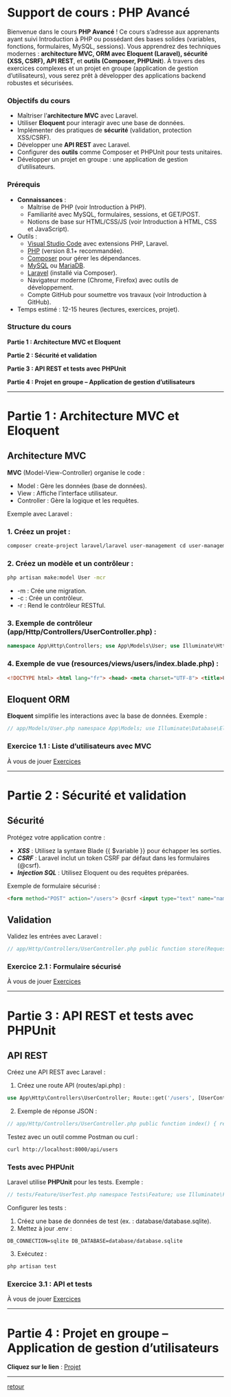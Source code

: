 # Support de cours : PHP Avancé

Bienvenue dans le cours **PHP Avancé** ! Ce cours s’adresse aux apprenants ayant suivi Introduction à PHP ou possédant des bases solides (variables, fonctions, formulaires, MySQL, sessions). Vous apprendrez des techniques modernes : **architecture MVC, ORM avec Eloquent (Laravel), sécurité (XSS, CSRF), API REST**, et **outils (Composer, PHPUnit**). À travers des exercices complexes et un projet en groupe (application de gestion d’utilisateurs), vous serez prêt à développer des applications backend robustes et sécurisées.

### Objectifs du cours

- Maîtriser l’**architecture MVC** avec Laravel. 
- Utiliser **Eloquent** pour interagir avec une base de données. 
- Implémenter des pratiques de **sécurité** (validation, protection XSS/CSRF). 
- Développer une **API REST** avec Laravel. 
- Configurer des **outils** comme Composer et PHPUnit pour tests unitaires. 
- Développer un projet en groupe : une application de gestion d’utilisateurs. 

### Prérequis
- **Connaissances** : 
    - Maîtrise de PHP (voir Introduction à PHP). 
    - Familiarité avec MySQL, formulaires, sessions, et GET/POST. 
    - Notions de base sur HTML/CSS/JS (voir Introduction à HTML, CSS et JavaScript). 
- Outils : 
    - [Visual Studio Code]() avec extensions PHP, Laravel. 
    - [PHP]() (version 8.1+ recommandée). 
    - [Composer]() pour gérer les dépendances. 
    - [MySQL]() ou [MariaDB](). 
    - [Laravel]() (installé via Composer). 
    - Navigateur moderne (Chrome, Firefox) avec outils de développement. 
    - Compte GitHub pour soumettre vos travaux (voir Introduction à GitHub). 
- Temps estimé : 12-15 heures (lectures, exercices, projet). 

### Structure du cours
**Partie 1 : Architecture MVC et Eloquent**

**Partie 2 : Sécurité et validation**

**Partie 3 : API REST et tests avec PHPUnit**

**Partie 4 : Projet en groupe – Application de gestion d’utilisateurs** 

___

# Partie 1 : Architecture MVC et Eloquent

## Architecture MVC

**MVC** (Model-View-Controller) organise le code :
- Model : Gère les données (base de données). 
- View : Affiche l’interface utilisateur. 
- Controller : Gère la logique et les requêtes. 

Exemple avec Laravel :

### 1. Créez un projet :

```bash
composer create-project laravel/laravel user-management cd user-management php artisan serve
```

### 2. Créez un modèle et un contrôleur :

```bash
php artisan make:model User -mcr
```

- -m : Crée une migration. 
- -c : Crée un contrôleur. 
- -r : Rend le contrôleur RESTful.

### 3. Exemple de contrôleur (app/Http/Controllers/UserController.php) :

```php
namespace App\Http\Controllers; use App\Models\User; use Illuminate\Http\Request; class UserController extends Controller { public function index() { $users = User::all(); return view('users.index', compact('users')); } }
```

### 4. Exemple de vue (resources/views/users/index.blade.php) : 

```html
<!DOCTYPE html> <html lang="fr"> <head> <meta charset="UTF-8"> <title>Utilisateurs</title> </head> <body> <h1>Liste des utilisateurs</h1> <ul> @foreach ($users as $user) <li>{{ $user->name }}</li> @endforeach </ul> </body> </html>
```

## Eloquent ORM

**Eloquent** simplifie les interactions avec la base de données. Exemple :

```php
// app/Models/User.php namespace App\Models; use Illuminate\Database\Eloquent\Model; class User extends Model { protected $fillable = ['name', 'email']; } // Récupérer des utilisateurs $users = User::where('name', 'like', '%John%')->get();
```

### Exercice 1.1 : Liste d’utilisateurs avec MVC

À vous de jouer [Exercices](./php/exercises/exercices-advanced1.1.md)

___

# Partie 2 : Sécurité et validation

## Sécurité

Protégez votre application contre :
- ***XSS*** : Utilisez la syntaxe Blade {{ $variable }} pour échapper les sorties. 
- ***CSRF*** : Laravel inclut un token CSRF par défaut dans les formulaires (@csrf). 
- ***Injection SQL*** : Utilisez Eloquent ou des requêtes préparées. 

Exemple de formulaire sécurisé :

```html
<form method="POST" action="/users"> @csrf <input type="text" name="name" required> <input type="email" name="email" required> <button type="submit">Ajouter</button> </form>
```

## Validation

Validez les entrées avec Laravel :

```php
// app/Http/Controllers/UserController.php public function store(Request $request) { $validated = $request->validate([ 'name' => 'required|string|max:255', 'email' => 'required|email|unique:users,email', ]); User::create($validated); return redirect('/users'); }
```

### Exercice 2.1 : Formulaire sécurisé

À vous de jouer [Exercices](./php/exercises/exercices-advanced2.1.md)

___

# Partie 3 : API REST et tests avec PHPUnit

## API REST

Créez une API REST avec Laravel :
1. Créez une route API (routes/api.php) :

```php
use App\Http\Controllers\UserController; Route::get('/users', [UserController::class, 'index']); Route::post('/users', [UserController::class, 'store']);
```

2. Exemple de réponse JSON :

```php
// app/Http/Controllers/UserController.php public function index() { return response()->json(User::all()); }
```

Testez avec un outil comme Postman ou curl :

```bash
curl http://localhost:8000/api/users
```

### Tests avec PHPUnit

Laravel utilise **PHPUnit** pour les tests. Exemple :

```php
// tests/Feature/UserTest.php namespace Tests\Feature; use Illuminate\Foundation\Testing\RefreshDatabase; use Tests\TestCase; use App\Models\User; class UserTest extends TestCase { use RefreshDatabase; public function test_can_list_users() { User::factory()->count(3)->create(); $response = $this->get('/api/users'); $response->assertStatus(200) ->assertJsonCount(3); } }
```

Configurer les tests :
1. Créez une base de données de test (ex. : database/database.sqlite). 
2. Mettez à jour .env :

```text
DB_CONNECTION=sqlite DB_DATABASE=database/database.sqlite
```

3. Exécutez :

```bash
php artisan test
```

### Exercice 3.1 : API et tests

À vous de jouer [Exercices](./php/exercises/exercices-advanced3.1.md)

___

# Partie 4 : Projet en groupe – Application de gestion d’utilisateurs

**Cliquez sur le lien** : [Projet](./php/exercises/project-advanced.md)

---

[retour](./index.md)
